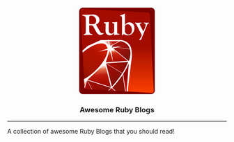 <div>
  <p align="center">
    <a href="https://awesome-ruby.com"><img src="https://raw.githubusercontent.com/docker-library/docs/01c12653951b2fe592c1f93a13b4e289ada0e3a1/ruby/logo.png"></a>
  </p>
  <h3 align="center">Awesome Ruby Blogs</h3>

  <hr>
</div>

A collection of awesome Ruby Blogs that you should read!
